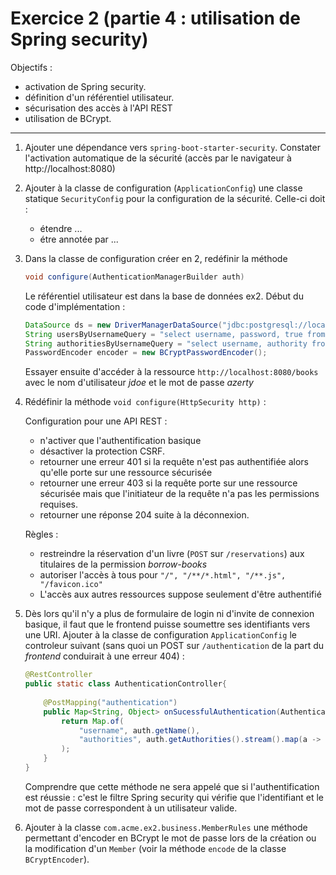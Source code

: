 # Exercice 2 (partie 4 : utilisation de Spring security)


Objectifs : 
- activation de Spring security.
- définition d'un référentiel utilisateur.
- sécurisation des accès à l'API REST
- utilisation de BCrypt.
*****

1. Ajouter une dépendance vers `spring-boot-starter-security`. Constater l'activation automatique de la sécurité (accès par le navigateur à http://localhost:8080)

2. Ajouter à la classe de configuration (`ApplicationConfig`) une classe statique `SecurityConfig` pour la configuration de la sécurité. Celle-ci doit : 
    - étendre ...
    - étre annotée par ...

3. Dans la classe de configuration créer en 2, redéfinir la méthode 
    ```java
    void configure(AuthenticationManagerBuilder auth)
    ```
    Le référentiel utilisateur est dans la base de données ex2. Début du code d'implémentation : 

    ```java
    DataSource ds = new DriverManagerDataSource("jdbc:postgresql://localhost:5432/ex2", "postgres", null);
	String usersByUsernameQuery = "select username, password, true from Member where username=?";
	String authoritiesByUsernameQuery = "select username, authority from authorities where username=?";
	PasswordEncoder encoder = new BCryptPasswordEncoder();
	```
		
	Essayer ensuite d'accéder à la ressource `http://localhost:8080/books` avec le nom d'utilisateur _jdoe_ et le mot de passe _azerty_

4. Rédéfinir la méthode `void configure(HttpSecurity http)` :

	Configuration pour une API REST : 
	* n'activer que l'authentification basique
	* désactiver la protection CSRF.
	* retourner une erreur 401 si la requête n'est pas authentifiée alors qu'elle porte sur une ressource sécurisée
	* retourner une erreur 403 si la requête porte sur une ressource sécurisée mais que l'initiateur de la requête n'a pas les permissions requises.
	* retourner une réponse 204 suite à la déconnexion.	

	Règles :
	
	* restreindre la réservation d'un livre (`POST` sur `/reservations`) aux titulaires de la permission _borrow-books_
	* autoriser l'accès à tous pour `"/", "/**/*.html", "/**.js", "/favicon.ico"`
	* L'accès aux autres ressources suppose seulement d'être authentifié

5. Dès lors qu'il n'y a plus de formulaire de login ni d'invite de connexion basique, il faut que le frontend puisse soumettre ses identifiants vers une URI. Ajouter à la classe de configuration `ApplicationConfig` le controleur suivant (sans quoi un POST sur `/authentication` de la part du _frontend_ conduirait à une erreur 404) : 

	```java
	@RestController
	public static class AuthenticationController{
		
		@PostMapping("authentication")
		public Map<String, Object> onSucessfulAuthentication(Authentication auth) {
			return Map.of(
				"username", auth.getName(), 
				"authorities", auth.getAuthorities().stream().map(a -> a.getAuthority()).collect(Collectors.toList())
			);
		}
	}
	```
	Comprendre que cette méthode ne sera appelé que si l'authentification est réussie : c'est le filtre Spring security qui vérifie que l'identifiant et le mot de passe correspondent à un utilisateur valide. 
	
6. Ajouter à la classe `com.acme.ex2.business.MemberRules` une méthode permettant d'encoder en BCrypt le mot de passe lors de la création ou la modification d'un `Member` (voir la méthode `encode` de la classe `BCryptEncoder`).